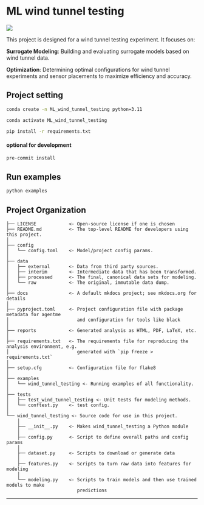 # ML wind tunnel testing

<a target="_blank" href="https://cookiecutter-data-science.drivendata.org/">
    <img src="https://img.shields.io/badge/CCDS-Project%20template-328F97?logo=cookiecutter" />
</a>

This project is designed for a wind tunnel testing experiment. It focuses on:

**Surrogate Modeling**: Building and evaluating surrogate models based on wind tunnel data.

**Optimization**: Determining optimal configurations for wind tunnel experiments and sensor placements to maximize efficiency and accuracy.

## Project setting
```Bash
conda create -n ML_wind_tunnel_testing python=3.11
```
```Bash
conda activate ML_wind_tunnel_testing
```
```Bash
pip install -r requirements.txt
```
#### optional for development
```Bash
pre-commit install
```

## Run examples
```Bash
python examples
```
## Project Organization

```
├── LICENSE            <- Open-source license if one is chosen
├── README.md          <- The top-level README for developers using this project.
│
├── config
│   └── config.toml    <- Model/project config params.
│
├── data
│   ├── external       <- Data from third party sources.
│   ├── interim        <- Intermediate data that has been transformed.
│   ├── processed      <- The final, canonical data sets for modeling.
│   └── raw            <- The original, immutable data dump.
│
├── docs               <- A default mkdocs project; see mkdocs.org for details
│
├── pyproject.toml     <- Project configuration file with package metadata for agentme
│                         and configuration for tools like black
│
├── reports            <- Generated analysis as HTML, PDF, LaTeX, etc.
│
├── requirements.txt   <- The requirements file for reproducing the analysis environment, e.g.
│                         generated with `pip freeze > requirements.txt`
│
├── setup.cfg          <- Configuration file for flake8
│
├── examples
│   └── wind_tunnel_testing <- Running examples of all functionality.
│
├── tests
│   ├── test_wind_tunnel_testing <- Unit tests for modeling methods.
│   └── conftest.py    <- test config.
│
└── wind_tunnel_testing <- Source code for use in this project.
    │
    ├── __init__.py    <- Makes wind_tunnel_testing a Python module
    │
    ├── config.py      <- Script to define overall paths and config params
    │
    ├── dataset.py     <- Scripts to download or generate data
    │
    ├── features.py    <- Scripts to turn raw data into features for modeling
    │
    └── modeling.py    <- Scripts to train models and then use trained models to make
                          predictions
```

--------
